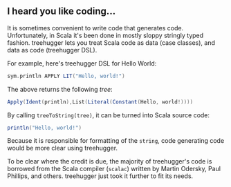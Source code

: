 I heard you like coding...
--------------------------

It is sometimes convenient to write code that generates code. Unfortunately, in Scala it's been done in mostly sloppy stringly typed fashion. treehugger lets you treat Scala code as data (case classes), and data as code (treehugger DSL).

For example, here's treehugger DSL for Hello World:

```scala
sym.println APPLY LIT("Hello, world!")
```

The above returns the following _tree_:

```scala
Apply(Ident(println),List(Literal(Constant(Hello, world!))))
```

By calling `treeToString(tree)`, it can be turned into Scala source code:

```scala
println("Hello, world!")
```

Because it is responsible for formatting of the `string`, code generating code would be more clear using treehugger.

To be clear where the credit is due, the majority of treehugger's code is borrowed from the Scala compiler (`scalac`) written by Martin Odersky, Paul Phillips, and others. treehugger just took it further to fit its needs.
